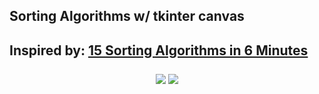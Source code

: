 <h2>Sorting Algorithms w/ tkinter canvas<h2>

<p>
    Inspired by: <a href="https://www.youtube.com/watch?v=kPRA0W1kECg">15 Sorting Algorithms in 6 Minutes</a>
</p>

<div align="center">
    <img src="https://i.imgur.com/JUnnXam.png">
    <img src="https://i.imgur.com/YHPmbYT.png">
</div>